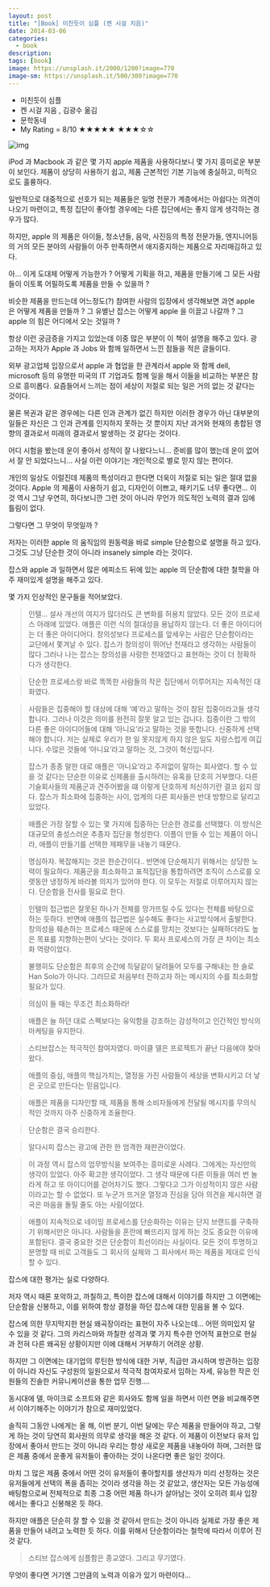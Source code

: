 ```yaml
---
layout: post
title: "[Book] 미친듯이 심플 (켄 시걸 지음)"
date: 2014-03-06
categories:
  - book
description:
tags: [book]
image: https://unsplash.it/2000/1200?image=770
image-sm: https://unsplash.it/500/300?image=770
---
```


- 미친듯이 심플
- 켄 시걸 지음 , 김광수 옮김
- 문학동네
- My Rating = 8/10 ★★★★★ ★★★☆☆

<!--more-->

![img](http://i947.photobucket.com/albums/ad312/tkhwang/blog1/DSC_0364.jpg?fit=570%2C457)

iPod 과 Macbook 과 같은 몇 가지 apple 제품을 사용하다보니 몇 가지 흥미로운 부분이 보인다. 제품이 상당히 사용하기 쉽고, 제품 근본적인 기본 기능에 충실하고, 미적으로도 훌륭하다.

일반적으로 대중적으로 선호가 되는 제품들은 일명 전문가 계층에서는 아쉽다는 의견이 나오기 마련이고, 특정 집단이 좋아할 경우에는 다른 집단에서는 좋지 않게 생각하는 경우가 많다.

하지만, apple 의 제품은 아이들, 청소년들, 음악, 사진등의 특정 전문가들, 엔지니어등의 거의 모든 분야의 사람들이 아주 만족하면서 애지중지하는 제품으로 자리매김하고 있다.

아… 이게 도대체 어떻게 가능한가 ? 어떻게 기획을 하고, 제품을 만들기에 그 모든 사람들이 이토록 어필하도록 제품을 만들 수 있을까 ?

비슷한 제품을 만드는데 어느정도(?) 참여한 사람의 입장에서 생각해보면 과연 apple 은 어떻게 제품을 만들까 ? 그 유별난 잡스는 어떻게 apple 을 이끌고 나갈까 ? 그 apple 의 힘은 어디에서 오는 것일까 ?

항상 이런 궁금증을 가지고 있었는데 이중 많은 부분이 이 책이 설명을 해주고 있다.
광고하는 저자가 Apple 과 Jobs 와 함께 일하면서 느낀 점들을 적은 글들이다.

외부 광고업체 입장으로서 apple 과 협업을 한 관계라서 apple 와 함께 dell, microsoft 등의 유명한 미국의 IT 기업과도 함께 일을 해서 이들을 비교하는 부분은 참으로 흥미롭다. 요즘들어서 느끼는 점이 세상이 저절로 되는 일은 거의 없는 것 같다는 것이다.

물론 복권과 같은 경우에는 다른 인과 관계가 없긴 하지만 이러한 경우가 아닌 대부분의 일들은 자신은 그 인과 관계를 인지하지 못하는 것 뿐이지 지난 과거와 현재의 총합된 영향의 결과로서 미래의 결과로서 발생하는 것 같다는 것이다.

어디 시험을 봤는데 운이 좋아서 성적이 잘 나왔다느니… 준비를 많이 했는데 운이 없어서 잘 안 되었다느니… 사실 이런 이야기는 개인적으로 별로 믿지 않는 편이다.

개인의 일상도 이럴진데 제품의 특성이라고 한다면 더욱이 저절로 되는 일은 절대 없을 것이다. Apple 의 제품이 사용하기 쉽고, 디자인이 이쁘고, 패키기도 너무 좋다면… 이것 역시 그냥 우연히, 하다보니깐 그런 것이 아니라 무언가 의도적인 노력의 결과 임에 틀림이 없다.

그렇다면 그 무엇이 무엇일까 ?

저자는 이러한 apple 의 움직임의 원동력을 바로 simple 단순함으로 설명을 하고 있다.
그것도 그냥 단순한 것이 아니라 insanely simple 라는 것이다.

잡스와 apple 과 일하면서 많은 에피소드 뒤에 있는 apple 의 단순함에 대한 철학을 아주 재미있게 설명을 해주고 있다.

몇 가지 인상적인 문구들을 적어보았다.

>인텔… 설사 개선의 여지가 많더라도 큰 변화를 허용치 않았다. 모든 것이 프로세스 아래에 있었다. 애플은 이런 식의 절대성을 용납하지 않는다. 더 좋은 아이디어는 더 좋은 아이디어다. 창의성보다 프로세스를 앞세우는 사람은 단순함이라는 교단에서 쫓겨날 수 있다. 잡스가 창의성이 뛰어난 천재라고 생각하는 사람들이 많다 그러나 나는 잡스는 창의성을 사랑한 천재였다고 표현하는 것이 더 정확하다가 생각한다.

>단순한 프로세스랑 바로 똑똑한 사람들의 작은 집단에서 이루어지는 지속적인 대화였다.

>사람들은 집중해야 할 대상에 대해 ‘예’라고 말하는 것이 참된 집중이라고들 생각합니다. 그러나 이것은 의미를 완전히 잘못 알고 있는 겁니다. 집중이란 그 밖의 다른 좋은 아이디어들에 대해 ‘아니요’라고 말하는 것을 뜻합니다. 신중하게 선택해야 합니다. 저는 실제로 우리가 한 일 못지않게 하지 않은 일도 자랑스럽게 여깁니다. 수많은 것들에 ‘아니요’라고 말하는 것, 그것이 혁신입니다.

>잡스가 종종 말한 대로 애플은 ‘아니요’라고 주저없이 말하는 회사였다. 할 수 있을 것 같다는 단순한 이유로 신제품을 출시하려는 유혹을 단호히 거부했다. 다른 기술회사들의 제품군과 견주어봤을 떄 이렇게 단호하게 처신하기란 결코 쉽지 않다. 잡스가 최소화에 집중하는 사이, 업계의 다른 회사들은 반대 방향으로 달리고 있었다.

>애플은 가장 잘할 수 있는 몇 가지에 집중하는 단순한 경로를 선택했다. 이 방식은 대규모의 충성스러운 추종자 집단을 형성한다. 이플이 만들 수 있는 제품이 아니라, 애플이 만들기를 선택한 제패무을 내놓기 때문다.

>명심하자. 복잡해지는 것은 한순간이다.. 반면에 단순해지기 위해서는 상당한 노력이 필요하다. 제품군을 최소화하고 표적집단을 통합하려면 조직이 스스로를 오랫동안 냉정하게 바라볼 의지가 있어야 한다. 이 모두는 저절로 이루어지지 않는다. 단순함을 전사를 필요로 한다.

>인텔의 접근법은 잘못된 하나가 전체를 망가뜨릴 수도 있다는 전체를 바탕으로 하는 듯하다. 반면에 애플의 접근법은 실수해도 좋다는 사고방식에서 출발한다. 창의성을 훼손하는 프로세스 때문에 스스로를 망치는 것보다는 실패하더라도 높은 목표를 지향하는편이 낫다는 것이다. 두 회사 프로세스의 가장 큰 차이는 최소화 역량이었다.

>불행히도 단순함은 최후의 순간에 득달같이 달려들어 모두를 구해내는 한 솔로 Han Solo가 아니다. 그러므로 처음부터 전하고자 하는 메시지의 수를 최소화할 필요가 있다.

>의심이 들 때는 무조건 최소화하라!

>애플은 늘 하던 대로 스펙보다는 유익함을 강조하는 감성적이고 인간적인 방식의 마케팅을 유지한다.

>스티브잡스는 적극적인 참여자였다. 마이클 델은 프로젝트가 끝난 다음에야 찾아왔다.

>애플의 중심, 애플의 핵심가치는, 열정을 가진 사람들이 세상을 변화시키고 더 낳은 곳으로 만든다는 믿음입니다.

 >애플은 제품을 디자인할 때, 제품을 통해 소비자들에게 전달될 메시지를 무의식적인 것까지 아주 신중하게 조율한다.

>단순함은 결국 승리한다.

>알다시피 잡스는 광고에 관한 한 엄격한 재판관이었다.

>이 과정 역시 잡스의 업무방식을 보여주는 흥미로운 사례다. 그에게는 자신만의 생각이 있었다. 아주 확고한 생각이었다. 그 생각 때문에 다른 이들을 여러 번 놀라게 하고 또 아이디어를 걷어차기도 했다. 그렇다고 그가 이성적이지 않은 사람이라고는 할 수 없었다. 또 누군가 뜨거운 열정과 진심을 담아 의견을 제시하면 결국은 마음을 돌릴 줄도 아는 사람이었다.

>애플이 지속적으로 네이밍 프로세스를 단순화하는 이유는 단지 브랜드를 구축하기 위해서만은 아니다. 사람들을 혼란에 빠뜨리지 않게 하는 것도 중요한 이유에 포함된다. 결국 중요한 것은 단순함이 최선이라는 사실이다. 모든 것이 투명하고 분명할 때 비로 고객들도 그 회사의 실체와 그 회사에서 파는 제품을 제대로 인식할 수 있다.

잡스에 대한 평가는 실로 다양하다.

저자 역시 때론 포악하고, 까칠하고, 특이한 잡스에 대해서 이야기를 하지만 그 이면에는 단순함을 신봉하고, 이를 위하여 항상 결정을 하던 잡스에 대한 믿음을 볼 수 있다.

잡스에 의한 무지막지한 현실 왜곡장이라는 표현이 자주 나오는데… 어떤 의미있지 알 수 있을 것 같다. 그의 카리스마와 까칠한 성격과 몇 가지 특수한 언어적 표현으로 현실과 전혀 다른 왜곡된 상황이지만 이에 대해서 거부하기 어려운 상황.

하지만 그 이면에는 대기업의 루틴한 방식에 대한 거부, 직급만 과시하며 방관하는 입장이 아니라 자신도 구성원의 일원으로서 적극적 참여자로서 임하는 자세, 유능한 작은 인원들의 진솔한 커뮤니케이션을 통한 업무 진행….

동시대에 델, 마이크로 소프트와 같은 회사와도 함께 일을 하면서 이런 면을 비교해주면서 이야기해주는 이야기가 참으로 재미있었다.

솔직히 그동안 나에게는 올 해, 이번 분기, 이번 달에는 무슨 제품을 만들어야 하고, 그렇게 하는 것이 당연히 회사원의 의무로 생각을 해온 것 같다. 이 제품이 이전보다 유저 입장에서 좋아서 만드는 것이 아니라 우리는 항상 새로운 제품을 내놓아야 하며, 그러한 많은 제품 중에서 운좋게 유저들이 좋아하는 것이 나온다면 좋은 일인 것이다.

마치 그 많은 제품 중에서 어떤 것이 유저들이 좋아할지를 생산자가 미리 선정하는 것은 유저들에게 선택의 폭을 좁히는 것이라 생각을 하는 것 같았고, 생산자는 모든 가능성에 배팅함으로써 전체적으로 최종 그중 어떤 제품 하나가 살아남는 것이 오히려 회사 입장에서는 좋다고 신봉해온 듯 하다.

하지만 애플은 단순히 잘 할 수 있을 것 같아서 만드는 것이 아니라 실제로 가장 좋은 제품을 만들어 내려고 노력한 듯 하다. 이를 위해서 단순함이라는 철학에 따라서 이루어 진 것 같다.

>스티브 잡스에게 심플함은 종교였다. 그리고 무기였다.

무엇이 좋다면 거기엔 그만큼의 노력과 이유가 있기 마련이다…
